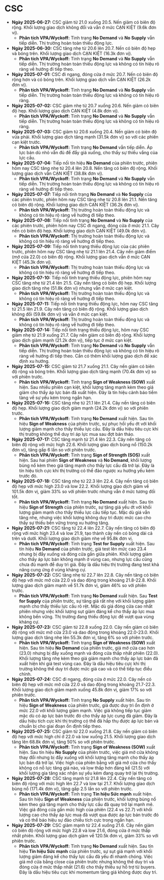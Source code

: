 # CSC

- **Ngày 2025-06-27:** CSC giảm từ 21.0 xuống 20.5. Nến giảm có biên độ rộng. Khối lượng giao dịch không đổi và vẫn ở mức CẠN KIỆT (9.6k đơn vị).
    - **Phân tích VPA/Wyckoff:** Tình trạng **No Demand** và **No Supply** vẫn tiếp diễn. Thị trường hoàn toàn thiếu động lực.
- **Ngày 2025-06-30:** CSC tăng nhẹ từ 20.6 lên 20.7. Nến có biên độ hẹp và bóng trên. Khối lượng giao dịch CẠN KIỆT (16.3k đơn vị).
    - **Phân tích VPA/Wyckoff:** Tình trạng **No Demand** và **No Supply** vẫn tiếp diễn. Thị trường hoàn toàn thiếu động lực và không có tín hiệu rõ ràng về hướng đi tiếp theo.
- **Ngày 2025-07-01:** CSC đi ngang, đóng cửa ở mức 20.7. Nến có biên độ rộng hơn và có bóng trên. Khối lượng giao dịch vẫn CẠN KIỆT (26.2k đơn vị).
    - **Phân tích VPA/Wyckoff:** Tình trạng **No Demand** và **No Supply** vẫn tiếp diễn. Thị trường hoàn toàn thiếu động lực và không có tín hiệu rõ ràng.
- **Ngày 2025-07-02:** CSC giảm nhẹ từ 20.7 xuống 20.6. Nến giảm có biên độ hẹp. Khối lượng giao dịch CẠN KIỆT (4.8k đơn vị).
    - **Phân tích VPA/Wyckoff:** Tình trạng **No Demand** và **No Supply** vẫn tiếp diễn. Thị trường hoàn toàn thiếu động lực và không có tín hiệu rõ ràng.
- **Ngày 2025-07-03:** CSC giảm từ 20.6 xuống 20.4. Nến giảm có biên độ vừa phải. Khối lượng giao dịch tăng mạnh (31.5k đơn vị) so với các phiên cạn kiệt trước.
    - **Phân tích VPA/Wyckoff:** Tình trạng **No Demand** vẫn tiếp diễn. Áp lực bán dù nhỏ vẫn đủ để đẩy giá xuống, cho thấy sự thiếu vắng của lực cầu.
- **Ngày 2025-07-04:** Tiếp nối tín hiệu **No Demand** của phiên trước, phiên hôm nay CSC tăng nhẹ từ 20.4 lên 20.8. Nến tăng có biên độ rộng. Khối lượng giao dịch vẫn CẠN KIỆT (38.8k đơn vị).
    - **Phân tích VPA/Wyckoff:** Tình trạng **No Demand** và **No Supply** vẫn tiếp diễn. Thị trường hoàn toàn thiếu động lực và không có tín hiệu rõ ràng về hướng đi tiếp theo.
- **Ngày 2025-07-07:** Tiếp nối tình trạng **No Demand** và **No Supply** của các phiên trước, phiên hôm nay CSC tăng nhẹ từ 20.8 lên 21.1. Nến tăng có biên độ rộng. Khối lượng giao dịch CẠN KIỆT (36.2k đơn vị).
    - **Phân tích VPA/Wyckoff:** Thị trường hoàn toàn thiếu động lực và không có tín hiệu rõ ràng về hướng đi tiếp theo.
- **Ngày 2025-07-08:** Tiếp nối tình trạng **No Demand** và **No Supply** của các phiên trước, phiên hôm nay CSC đi ngang, đóng cửa ở mức 21.1. Cây nến có biên độ hẹp. Khối lượng giao dịch CẠN KIỆT (49.0k đơn vị).
    - **Phân tích VPA/Wyckoff:** Thị trường hoàn toàn thiếu động lực và không có tín hiệu rõ ràng về hướng đi tiếp theo.
- **Ngày 2025-07-09:** Tiếp nối tình trạng thiếu động lực của các phiên trước, phiên hôm nay CSC tăng nhẹ từ 21.1 lên 21.4. Cây nến giảm điểm (mở cửa 22.0) có biên độ rộng. Khối lượng giao dịch vẫn ở mức CẠN KIỆT (45.3k đơn vị).
    - **Phân tích VPA/Wyckoff:** Thị trường hoàn toàn thiếu động lực và không có tín hiệu rõ ràng về hướng đi tiếp theo.
- **Ngày 2025-07-10:** Tiếp nối tình trạng thiếu động lực, phiên hôm nay CSC tăng nhẹ từ 21.4 lên 21.5. Cây nến tăng có biên độ hẹp. Khối lượng giao dịch tăng nhẹ (51.8k đơn vị) nhưng vẫn ở mức cạn kiệt.
    - **Phân tích VPA/Wyckoff:** Thị trường hoàn toàn thiếu động lực và không có tín hiệu rõ ràng về hướng đi tiếp theo.
- **Ngày 2025-07-11:** Tiếp nối tình trạng thiếu động lực, hôm nay CSC tăng từ 21.5 lên 21.9. Cây nến tăng có biên độ rộng. Khối lượng giao dịch không đổi (59.8k đơn vị) và vẫn ở mức cạn kiệt.
    - **Phân tích VPA/Wyckoff:** Thị trường hoàn toàn thiếu động lực và không có tín hiệu rõ ràng về hướng đi tiếp theo.
- **Ngày 2025-07-14:** Tiếp nối tình trạng thiếu động lực, hôm nay CSC giảm nhẹ từ 21.9 xuống 21.7. Cây nến giảm có biên độ rộng. Khối lượng giao dịch giảm mạnh (21.2k đơn vị), tiếp tục ở mức cạn kiệt.
    - **Phân tích VPA/Wyckoff:** Tình trạng **No Demand** và **No Supply** vẫn tiếp diễn. Thị trường hoàn toàn thiếu động lực và không có tín hiệu rõ ràng về hướng đi tiếp theo. Cần có thêm khối lượng giao dịch để xác định xu hướng.
- **Ngày 2025-07-15:** CSC giảm từ 21.7 xuống 21.1. Cây nến giảm có biên độ rộng và bóng trên. Khối lượng giao dịch tăng mạnh (70.4k đơn vị) so với phiên trước.
    - **Phân tích VPA/Wyckoff:** Tình trạng **Sign of Weakness (SOW)** xuất hiện. Sau nhiều phiên cạn kiệt, khối lượng tăng mạnh kèm theo giá giảm cho thấy áp lực bán đã xuất hiện. Đây là tín hiệu cảnh báo tiềm tàng về sự yếu kém trong ngắn hạn.
- **Ngày 2025-07-16:** CSC tăng nhẹ từ 21.1 lên 21.4. Cây nến tăng có biên độ hẹp. Khối lượng giao dịch giảm mạnh (24.2k đơn vị) so với phiên trước.
    - **Phân tích VPA/Wyckoff:** Tình trạng **No Demand** xuất hiện. Sau tín hiệu **Sign of Weakness** của phiên trước, sự phục hồi yếu ớt với khối lượng giảm mạnh cho thấy thiếu lực cầu. Đây là dấu hiệu tiêu cực khi thị trường không thể duy trì áp lực mua sau đợt bán tháo.
- **Ngày 2025-07-17:** CSC tăng mạnh từ 21.4 lên 22.3. Cây nến tăng có biên độ rộng với mức high 22.6. Khối lượng giao dịch bùng nổ (150.2k đơn vị), tăng gấp 6 lần so với phiên trước.
    - **Phân tích VPA/Wyckoff:** Tình trạng **Sign of Strength (SOS)** xuất hiện. Sau hai phiên **Sign of Weakness** và **No Demand**, khối lượng bùng nổ kèm theo giá tăng mạnh cho thấy lực cầu đã trở lại. Đây là tín hiệu tích cực khi thị trường có thể đảo ngược xu hướng yếu kém trước đó.
- **Ngày 2025-07-18:** CSC tăng nhẹ từ 22.3 lên 22.4. Cây nến tăng có biên độ hẹp với mức high 23.0 và low 22.2. Khối lượng giao dịch giảm về 101.5k đơn vị, giảm 33% so với phiên trước nhưng vẫn ở mức tương đối tốt.
    - **Phân tích VPA/Wyckoff:** Tình trạng **No Demand** xuất hiện. Sau tín hiệu **Sign of Strength** của phiên trước, sự tăng giá yếu ớt với khối lượng giảm mạnh cho thấy thiếu lực cầu tiếp tục. Mặc dù giá vẫn tăng nhẹ, nhưng việc khối lượng không duy trì được mức cao cho thấy sự thiếu bền vững trong xu hướng tăng.
- **Ngày 2025-07-21:** CSC tăng từ 22.4 lên 22.7. Cây nến tăng có biên độ rộng với mức high 23.4 và low 21.9, tạo thành cây nến có bóng dài cả trên và dưới. Khối lượng giao dịch giảm nhẹ về 95.8k đơn vị.
    - **Phân tích VPA/Wyckoff:** Tình trạng **Test for Supply** xuất hiện. Sau tín hiệu **No Demand** của phiên trước, giá test lên mức cao 23.4 nhưng bị đẩy xuống và đóng cửa gần giữa phiên. Khối lượng giảm cho thấy áp lực bán không mạnh ở vùng cao, nhưng lực cầu cũng chưa đủ mạnh để duy trì giá. Đây là dấu hiệu thị trường đang test khả năng cung ứng ở vùng kháng cự.
- **Ngày 2025-07-22:** CSC tăng nhẹ từ 22.7 lên 22.8. Cây nến tăng có biên độ hẹp với mức mở cửa 22.0 và dao động trong khoảng 21.8-22.8. Khối lượng giao dịch giảm mạnh về 51.7k đơn vị, giảm 46% so với phiên trước.
    - **Phân tích VPA/Wyckoff:** Tình trạng **No Demand** xuất hiện. Sau **Test for Supply** của phiên trước, sự tăng giá rất nhẹ với khối lượng giảm mạnh cho thấy thiếu lực cầu rõ rệt. Mặc dù giá đóng cửa cao nhất phiên nhưng việc khối lượng sụt giảm đáng kể cho thấy áp lực mua không bền vững. Thị trường đang thiếu động lực để vượt qua vùng kháng cự.
- **Ngày 2025-07-23:** CSC giảm từ 22.8 xuống 22.0. Cây nến giảm có biên độ rộng với mức mở cửa 23.0 và dao động trong khoảng 22.0-23.0. Khối lượng giao dịch tăng nhẹ lên 55.3k đơn vị, tăng 6% so với phiên trước.
    - **Phân tích VPA/Wyckoff:** Tình trạng **Sign of Weakness (SOW)** xuất hiện. Sau tín hiệu **No Demand** của phiên trước, giá mở cửa cao hơn (23.0) nhưng bị đẩy xuống mạnh và đóng cửa thấp nhất phiên (22.0). Khối lượng tăng nhẹ kèm theo giá giảm mạnh cho thấy áp lực bán đã xuất hiện khi giá test vùng cao. Đây là dấu hiệu tiêu cực khi thị trường không thể duy trì được mức giá cao và có thể tiếp tục điều chỉnh.
- **Ngày 2025-07-24:** CSC đi ngang, đóng cửa ở mức 22.0. Cây nến có biên độ hẹp với mức mở cửa 22.0 và dao động trong khoảng 21.7-22.3. Khối lượng giao dịch giảm mạnh xuống 45.8k đơn vị, giảm 17% so với phiên trước.
    - **Phân tích VPA/Wyckoff:** Tình trạng **No Supply** xuất hiện. Sau tín hiệu **Sign of Weakness** của phiên trước, giá được duy trì ổn định ở mức 22.0 với khối lượng giảm mạnh. Việc giá không tiếp tục giảm mặc dù có áp lực bán trước đó cho thấy áp lực cung đã giảm. Đây là dấu hiệu tích cực khi thị trường có thể đã hấp thụ được áp lực bán và chuẩn bị cho giai đoạn ổn định tiếp theo.
- **Ngày 2025-07-25:** CSC giảm từ 22.0 xuống 21.8. Cây nến giảm có biên độ hẹp với mức high chỉ ở 22.0 và low xuống 21.5. Khối lượng giao dịch tăng lên 68.8k đơn vị, tăng 50% so với phiên trước.
    - **Phân tích VPA/Wyckoff:** Tình trạng **Sign of Weakness (SOW)** xuất hiện. Sau tín hiệu **No Supply** của phiên trước, việc giá mở cửa không thay đổi nhưng bị đẩy xuống với khối lượng tăng mạnh cho thấy áp lực bán đã trở lại. Việc high của phiên bằng với giá mở cửa cho thấy không có nỗ lực tăng giá nào, và low thấp hơn đáng kể (21.5) với khối lượng gia tăng xác nhận sự yếu kém đang quay trở lại thị trường.
- **Ngày 2025-07-28:** CSC tăng mạnh từ 21.8 lên 22.4. Cây nến tăng có biên độ rộng với mức high lên 22.7 và low tại 21.7. Khối lượng giao dịch bùng nổ (171.4k đơn vị), tăng gấp 2.5 lần so với phiên trước.
    - **Phân tích VPA/Wyckoff:** Tình trạng **Tín hiệu Sức mạnh** xuất hiện. Sau tín hiệu **Sign of Weakness** của phiên trước, khối lượng bùng nổ kèm theo giá tăng mạnh cho thấy lực cầu đã quay trở lại mạnh mẽ. Việc giá đóng cửa gần mức high của phiên (22.4 vs 22.7) với khối lượng cao cho thấy áp lực mua đã vượt qua được áp lực bán trước đó và có thể báo hiệu sự đảo chiều tích cực trong ngắn hạn.
- **Ngày 2025-07-29:** CSC giảm mạnh từ 22.4 xuống 21.6. Cây nến giảm có biên độ rộng với mức high 22.8 và low 21.6, đóng cửa ở mức thấp nhất phiên. Khối lượng giao dịch giảm về 120.5k đơn vị, giảm 33% so với phiên trước.
    - **Phân tích VPA/Wyckoff:** Tình trạng **No Demand** xuất hiện. Sau tín hiệu **Tín hiệu Sức mạnh** của phiên trước, sự sụt giá mạnh với khối lượng giảm đáng kể cho thấy lực cầu đã yếu đi nhanh chóng. Việc giá mở cửa bằng close của phiên trước nhưng không thể duy trì và đóng cửa ở mức thấp nhất (21.6) cho thấy thiếu sự hỗ trợ từ buyers. Đây là dấu hiệu tiêu cực khi momentum tăng giá không được duy trì.